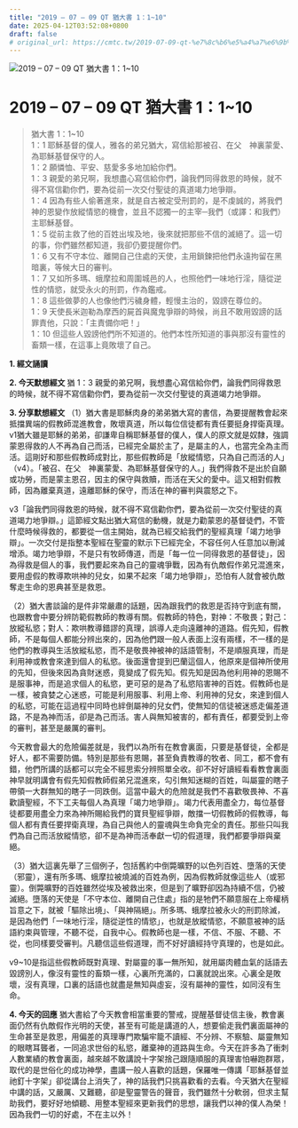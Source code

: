 ```yaml
---
title: "2019 – 07 – 09 QT 猶大書 1：1~10"
date: 2025-04-12T03:52:08+0800
draft: false
# original_url: https://cmtc.tw/2019-07-09-qt-%e7%8c%b6%e5%a4%a7%e6%9b%b8-1%ef%bc%9a110
---
```


![2019 – 07 – 09 QT 猶大書 1：1\~10](/images/qt.jpg   "2019 – 07 – 09 QT 猶大書 1：1\~10")

# 2019 – 07 – 09 QT 猶大書 1：1\~10

> 猶大書 1：1\~10  
> 1：1 耶穌基督的僕人，雅各的弟兄猶大，寫信給那被召、在父　神裏蒙愛、為耶穌基督保守的人。  
> 1：2 願憐恤、平安、慈愛多多地加給你們。  
> 1：3 親愛的弟兄啊，我想盡心寫信給你們，論我們同得救恩的時候，就不得不寫信勸你們，要為從前一次交付聖徒的真道竭力地爭辯。  
> 1：4 因為有些人偷著進來，就是自古被定受刑罰的，是不虔誠的，將我們　神的恩變作放縱情慾的機會，並且不認獨一的主宰─我們（或譯：和我們）主耶穌基督。  
> 1：5 從前主救了他的百姓出埃及地，後來就把那些不信的滅絕了。這一切的事，你們雖然都知道，我卻仍要提醒你們。  
> 1：6 又有不守本位、離開自己住處的天使，主用鎖鍊把他們永遠拘留在黑暗裏，等候大日的審判。  
> 1：7 又如所多瑪、蛾摩拉和周圍城邑的人，也照他們一味地行淫，隨從逆性的情慾，就受永火的刑罰，作為鑑戒。  
> 1：8 這些做夢的人也像他們污穢身體，輕慢主治的，毀謗在尊位的。  
> 1：9 天使長米迦勒為摩西的屍首與魔鬼爭辯的時候，尚且不敢用毀謗的話罪責他，只說：「主責備你吧！」  
> 1：10 但這些人毀謗他們所不知道的。他們本性所知道的事與那沒有靈性的畜類一樣，在這事上竟敗壞了自己。

**1. 經文誦讀**

**2.  今天默想經文**
猶 1：3 親愛的弟兄啊，我想盡心寫信給你們，論我們同得救恩的時候，就不得不寫信勸你們，要為從前一次交付聖徒的真道竭力地爭辯。

**3. 分享默想經文**
（1）猶大書是耶穌肉身的弟弟猶大寫的書信，為要提醒教會起來抵擋異端的假教師混進教會，敗壞真道，所以每位信徒都有責任要挺身捍衛真理。v1猶大雖是耶穌的弟弟，卻謙卑自稱耶穌基督的僕人，僕人的原文就是奴隸，強調蒙恩得救的人不再為自己而活，已經完全屬於主了，是屬主的人，也當完全為主而活。這剛好和那些假教師成對比，那些假教師是「放縱情慾，只為自己而活的人」（v4）。「被召、在父　神裏蒙愛、為耶穌基督保守的人。」我們得救不是出於自願或功勞，而是蒙主恩召，因主的保守與救贖，而活在天父的愛中。這又相對假教師，因為離棄真道，遠離耶穌的保守，而活在神的審判與震怒之下。

v3「論我們同得救恩的時候，就不得不寫信勸你們，要為從前一次交付聖徒的真道竭力地爭辯。」這節經文點出猶大寫信的動機，就是力勸蒙恩的基督徒們，不管什麼時候得救的，都要從一信主開始，就為已經交給我們的聖經真理「竭力地爭辯」。一次交付是指整本聖經在聖靈的默示下已經完全，不容任何人任意加以刪減增添。竭力地爭辯，不是只有牧師傳道，而是「每一位一同得救恩的基督徒」，因為得救是個人的事，我們要起來為自己的靈魂爭戰，因為有仇敵假作弟兄混進來，要用虛假的教導欺哄神的兒女，如果不起來「竭力地爭辯」，恐怕有人就會被仇敵奪走生命的恩典甚至是救恩。

（2）猶大書談論的是件非常嚴肅的話題，因為跟我們的救恩是否持守到底有關，也跟教會中要分辨防範假教師的教導有關。假教師的特色，對神：不敬畏；對己：放縱私慾；對人：欺哄教導錯謬的真理，誤導人走向遠離神的道路。假先知，假教師，不是每個人都能分辨出來的，因為他們跟一般人表面上沒有兩樣，不一樣的是他們的教導與生活放縱私慾，而不是敬畏神被神的話語管制，不是順服真理，而是利用神或教會來達到個人的私慾。後面還會提到巴蘭這個人，他原來是個神所使用的先知，但後來因為貪財迷惑，竟變成了假先知。假先知是因為他利用神的恩賜不是服事神，而是追求個人的私慾，更可惡的是為了私慾陷害神的百姓。假教師也是一樣，被貪婪之心迷惑，可能是利用服事、利用上帝、利用神的兒女，來達到個人的私慾，可能在這過程中同時也絆倒屬神的兒女們，使無知的信徒被迷惑走偏差道路，不是為神而活，卻是為己而活。害人與無知被害的，都有責任，都要受到上帝的審判，甚至是嚴厲的審判。

今天教會最大的危險偏差就是，我們以為所有在教會裏面，只要是基督徒，全都是好人，都不需要防備。特別是那些有恩賜，甚至負責教導的牧者、同工，都不會有錯，他們所講的話都可以完全不經思索分辨照單全收。卻不好好讀經看看教會裏面神早就明講會有假先知假教師假弟兄混進來，勾引無知迷糊的百姓，叫屬靈的瞎子帶領一大群無知的瞎子一同跌倒。這當中最大的危險就是我們不喜歡敬畏神、不喜歡讀聖經，不下工夫每個人為真理「竭力地爭辯」。竭力代表用盡全力，每位基督徒都要用盡全力來為神所賜給我們的寶貝聖經爭辯，敵擋一切假教師的假教導，每個人都有責任要捍衛真理，為自己與他人的靈魂與生命負完全的責任。那些只叫我們為自己而活放縱情慾，卻不是為神而活奉獻一切的假道理，我們都要爭辯與棄絕。

（3）猶大這裏先舉了三個例子，包括舊約中倒斃曠野的以色列百姓、墮落的天使（邪靈），還有所多瑪、蛾摩拉被燒滅的百姓為例，因為假教師就像這些人（或邪靈）。倒斃曠野的百姓雖然從埃及被救出來，但是到了曠野卻因為持續不信，仍被滅絕。墮落的天使是「不守本位、離開自己住處」指的是牠們不願意服在上帝權柄旨意之下，就被「驅除出境」、「與神隔絕」。所多瑪、蛾摩拉被永火的刑罰除滅，是因為他們「一味地行淫，隨從逆性的情慾」，也就是放縱情慾，不願意被神的話語約束與管理，不聽不從，自我中心。假教師也是一樣，不信、不服、不聽、不從，也同樣要受審判。凡聽信這些假道理，而不好好讀經持守真理的，也是如此。

v9\~10是指這些假教師既對真理、對屬靈的事一無所知，就用屬肉體血氣的話語去毀謗別人，像沒有靈性的畜類一樣，心裏所充滿的，口裏就說出來。心裏全是敗壞，沒有真理，口裏的話語也就盡是無知與虛妄，沒有屬神的靈性，如同沒有生命。

**4. 今天的回應**
猶大書給了今天教會相當重要的警戒，提醒基督徒信主後，教會裏面仍然有仇敵假作光明的天使，甚至有可能是講道的人，想要偷走我們裏面屬神的生命甚至是救恩，用偏差的真理專門欺騙牢籠不讀經、不分辨、不察驗、屬靈無知的眼瞎耳聾者，一同追求世俗的私慾，離棄神的道路與生命。今天在許多為了衝刺人數業績的教會裏面，越來越不敢講說十字架捨己跟隨順服的真理害怕嚇跑群眾，取代的是世俗化的成功神學，盡講一般人喜歡的話題，保羅唯一傳講「耶穌基督並祂釘十字架」卻從講台上消失了，神的話我們只挑喜歡看的去看。今天猶大在聖經中講的話，又嚴厲、又難聽，卻是聖靈警告的聲音，我們雖然十分軟弱，但求主幫助我們，要好好地傾聽、用整本聖經來更新我們的思想，讓我們以神的僕人為榮！因為我們一切的好處，不在主以外！
